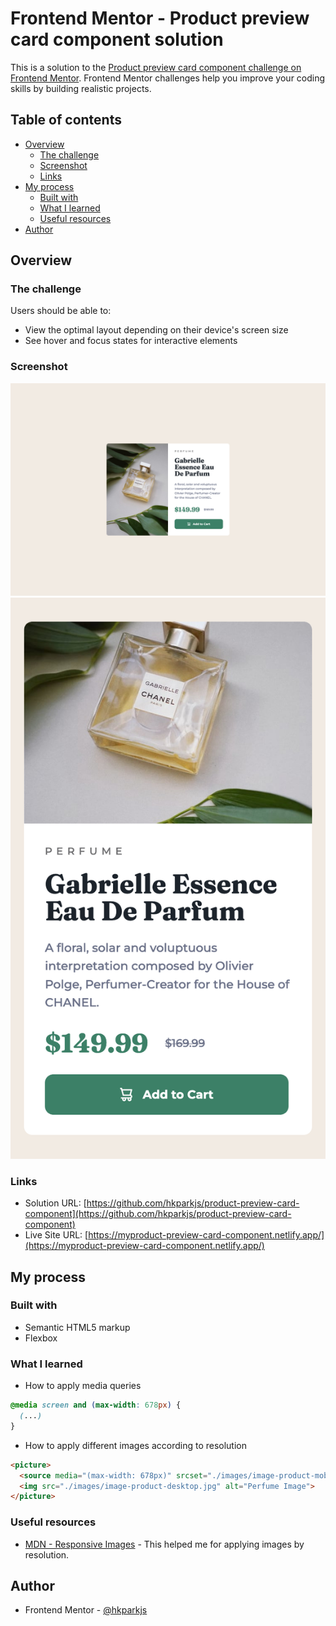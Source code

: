 # Frontend Mentor - Product preview card component solution

This is a solution to the [Product preview card component challenge on Frontend Mentor](https://www.frontendmentor.io/challenges/product-preview-card-component-GO7UmttRfa). Frontend Mentor challenges help you improve your coding skills by building realistic projects. 

## Table of contents

- [Overview](#overview)
  - [The challenge](#the-challenge)
  - [Screenshot](#screenshot)
  - [Links](#links)
- [My process](#my-process)
  - [Built with](#built-with)
  - [What I learned](#what-i-learned)
  - [Useful resources](#useful-resources)
- [Author](#author)

## Overview

### The challenge

Users should be able to:

- View the optimal layout depending on their device's screen size
- See hover and focus states for interactive elements

### Screenshot

![](./screenshot-desktop.png)
![](./screenshot-mobile.png)

### Links

- Solution URL: [https://github.com/hkparkjs/product-preview-card-component](https://github.com/hkparkjs/product-preview-card-component)
- Live Site URL: [https://myproduct-preview-card-component.netlify.app/](https://myproduct-preview-card-component.netlify.app/)

## My process

### Built with

- Semantic HTML5 markup
- Flexbox

### What I learned
 - How to apply media queries
```css
@media screen and (max-width: 678px) {
  (...)
}
```

 - How to apply different images according to resolution
```html
<picture>
  <source media="(max-width: 678px)" srcset="./images/image-product-mobile.jpg">
  <img src="./images/image-product-desktop.jpg" alt="Perfume Image">
</picture>
```

### Useful resources

- [MDN - Responsive Images](https://developer.mozilla.org/en-US/docs/Learn/HTML/Multimedia_and_embedding/Responsive_images) - This helped me for applying images by resolution.

## Author

- Frontend Mentor - [@hkparkjs](https://www.frontendmentor.io/profile/hkparkjs)